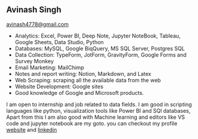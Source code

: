 ## Avinash Singh
<avinash4778@gmail.com>



- Analytics: Excel, Power BI, Deep Note, Jupyter NoteBook, Tableau, Google Sheets, Data Studio, Python
- Databases: MySQL, Google BiqQuery, MS SQL Server, Postgres SQL
- Data Collection: TypeForm, JotForm, GravityForm, Google Forms and Survey Monkey
- Email Marketing: MailChimp
- Notes and report writing: Notion, Markdown, and Latex
- Web Scraping: scraping all the available data from the web
- Website Development: Google sites
- Good knowledge of Google and Microsoft products.

I am open to internship and job related to data fields. I am good in scripting languages like python, visualization tools like Power BI and SQl databases,
Apart from this I am also good with Machine learning and editors like VS code and jupyter notebook are my goto. you can checkout my profile 
[website](http://avinash4778.ml) and [linkedin](https://linkedin.com/in/avinash4778)   

